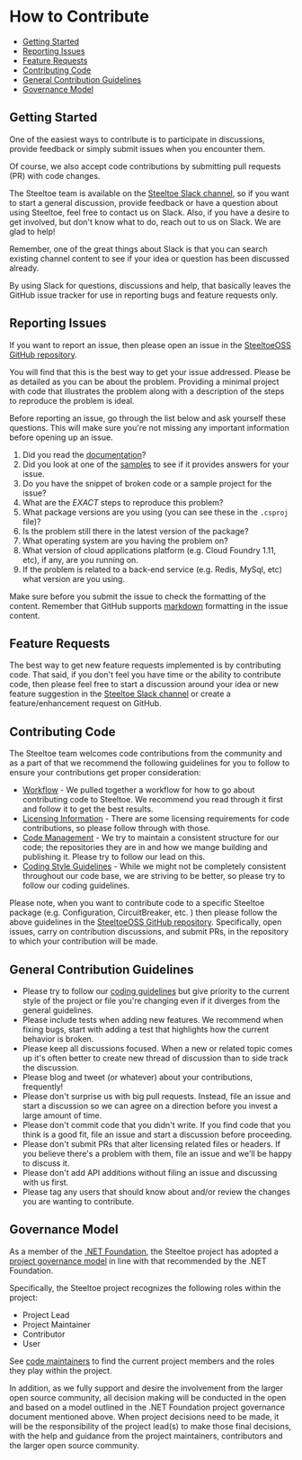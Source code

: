 # How to Contribute

* [Getting Started](#getting-started)
* [Reporting Issues](#reporting-issues)
* [Feature Requests](#feature-requests)
* [Contributing Code](#contributing-code)
* [General Contribution Guidelines](#general-contribution-guidelines)
* [Governance Model](#governance-model)

## Getting Started

One of the easiest ways to contribute is to participate in discussions, provide feedback or simply submit issues when you encounter them.

Of course, we also accept code contributions by submitting pull requests (PR) with code changes.

The Steeltoe team is available on the [Steeltoe Slack channel](https://slack.steeltoe.io), so if you want to start a general discussion, provide feedback or have a question about using Steeltoe, feel free to contact us on Slack.  Also, if you have a desire to get involved, but don't know what to do, reach out to us on Slack. We are glad to help!

Remember, one of the great things about Slack is that you can search existing channel content to see if your idea or question has been discussed already.

By using Slack for questions, discussions and help, that basically leaves the GitHub issue tracker for use in reporting bugs and feature requests only.

## Reporting Issues

If you want to report an issue, then please open an issue in the [SteeltoeOSS GitHub repository](https://github.com/SteeltoeOSS/steeltoe).

You will find that this is the best way to get your issue addressed. Please be as detailed as you can be about the problem. Providing a minimal project with code that illustrates the problem along with a description of the steps to reproduce the problem is ideal.

Before reporting an issue, go through the list below and ask yourself these questions.  This will make sure you're not missing any important information before opening up an issue.

1. Did you read the [documentation](https://steeltoe.io/docs/)?
1. Did you look at one of the [samples](https://github.com/SteeltoeOSS/Samples) to see if it provides answers for your issue.
1. Do you have the snippet of broken code or a sample project for the issue?
1. What are the *EXACT* steps to reproduce this problem?
1. What package versions are you using (you can see these in the `.csproj` file)?
1. Is the problem still there in the latest version of the package?
1. What operating system are you having the problem on?
1. What version of cloud applications platform (e.g. Cloud Foundry 1.11, etc), if any, are you running on.
1. If the problem is related to a back-end service (e.g. Redis, MySql, etc) what version are you using.

Make sure before you submit the issue to check the formatting of the content. Remember that GitHub supports [markdown](https://help.github.com/articles/github-flavored-markdown/) formatting in the issue content.

## Feature Requests

The best way to get new feature requests implemented is by contributing code. That said, if you don't feel you have time or the ability to contribute code, then please feel free to start a discussion around your idea or new feature suggestion in the [Steeltoe Slack channel](https://slack.steeltoe.io) or create a feature/enhancement request on GitHub. 

## Contributing Code

The Steeltoe team welcomes code contributions from the community and as a part of that we recommend the following guidelines for you to follow to ensure your contributions get proper consideration:

* [Workflow](contributing-docs/contributing-workflow.md) - We pulled together a workflow for how to go about contributing code to Steeltoe. We recommend you read through it first and follow it to get the best results.
* [Licensing Information](contributing-docs/contributing-license.md) - There are some licensing requirements for code contributions, so please follow through with those.
* [Code Management](contributing-docs/contributing-code-management.md) - We try to maintain a consistent structure for our code; the repositories they are in and how we mange building and publishing it.  Please try to follow our lead on this.
* [Coding Style Guidelines](contributing-docs/contributing-code-style.md) - While we might not be completely consistent throughout our code base, we are striving to be better, so please try to follow our coding guidelines.

Please note, when you want to contribute code to a specific Steeltoe package (e.g. Configuration, CircuitBreaker, etc. ) then please follow the above guidelines in the [SteeltoeOSS GitHub repository](https://github.com/SteeltoeOSS/steeltoe). Specifically, open issues, carry on contribution discussions, and submit PRs, in the repository to which your contribution will be made.

## General Contribution Guidelines

* Please try to follow our [coding guidelines](contributing-docs/contributing-code-style.md) but give priority to the current style of the project or file you're changing even if it diverges from the general guidelines.
* Please include tests when adding new features. We recommend when fixing bugs, start with adding a test that highlights how the current behavior is broken.
* Please keep all discussions focused. When a new or related topic comes up it's often better to create new thread of discussion than to side track the discussion.
* Please blog and tweet (or whatever) about your contributions, frequently!
* Please don't surprise us with big pull requests. Instead, file an issue and start a discussion so we can agree on a direction before you invest a large amount of time.
* Please don't commit code that you didn't write. If you find code that you think is a good fit, file an issue and start a discussion before proceeding.
* Please don't submit PRs that alter licensing related files or headers. If you believe there's a problem with them, file an issue and we'll be happy to discuss it.
* Please don't add API additions without filing an issue and discussing with us first.
* Please tag any users that should know about and/or review the changes you are wanting to contribute.

## Governance Model

As a member of the [.NET Foundation](https://dotnetfoundation.org/), the Steeltoe project has adopted a [project governance model](https://github.com/dotnet/home/blob/master/governance/project-governance.md) in line with that recommended by the .NET Foundation.

Specifically, the Steeltoe project recognizes the following roles within the project:

* Project Lead
* Project Maintainer
* Contributor
* User

See [code maintainers](contributing-docs/code-maintainers.md) to find the current project members and the roles they play within the project.

In addition, as we fully support and desire the involvement from the larger open source community, all decision making will be conducted in the open and based on a model outlined in the .NET Foundation project governance document mentioned above. When project decisions need to be made, it will be the responsibility of the project lead(s) to make those final decisions, with the help and guidance from the project maintainers, contributors and the larger open source community.
